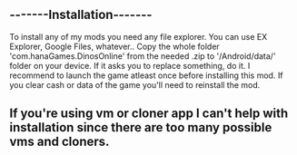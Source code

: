 -------Installation-------
-

To install any of my mods you need any file explorer. You can use EX Explorer, Google Files, whatever..
Copy the whole folder 'com.hanaGames.DinosOnline' from the needed .zip to '/Android/data/' folder on your device. If it asks you to replace something, do it.
I recommend to launch the game atleast once before installing this mod. If you clear cash or data of the game you'll need to reinstall the mod.





If you're using vm or cloner app I can't help with installation since there are too many possible vms and cloners.
-
